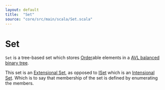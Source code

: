 ```yaml
---
layout: default
title:  "Set"
source: "core/src/main/scala/Set.scala"
---
```

# Set

`Set` is a tree-based set which stores [Order](order)able elements in
a [AVL balanced binary tree](https://en.wikipedia.org/wiki/AVL_tree).

This set is an
[Extensional Set](https://en.wikipedia.org/wiki/Extensional_definition),
as opposed to [ISet](iset) which is an
[Intensional Set](https://en.wikipedia.org/wiki/Intensional_definition). Which
is to say that membership of the set is defined by enumerating the
members.
